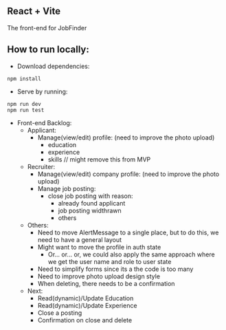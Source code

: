 ## React + Vite

The front-end for JobFinder

## How to run locally:

- Download dependencies:
```
npm install
```

- Serve by running:
```
npm run dev
npm run test
```

- Front-end Backlog:
    - Applicant:
        - Manage(view/edit) profile: (need to improve the photo upload)
            - education
            - experience
            - skills // might remove this from MVP
    - Recruiter:
        - Manage(view/edit) company profile: (need to improve the photo upload)
        - Manage job posting:
            - close job posting with reason:
                - already found applicant
                - job posting widthrawn
                - others
    - Others:
        - Need to move AlertMessage to a single place, but to do this, we need to have a general layout
        - Might want to move the profile in auth state
            - Or... or... or, we could also apply the same approach where we get the user name and role to user state
        - Need to simplify forms since its a the code is too many
        - Need to improve photo upload design style
        - When deleting, there needs to be a confirmation
    - Next:
        - Read(dynamic)/Update Education
        - Read(dynamic)/Update Experience
        - Close a posting
        - Confirmation on close and delete

    